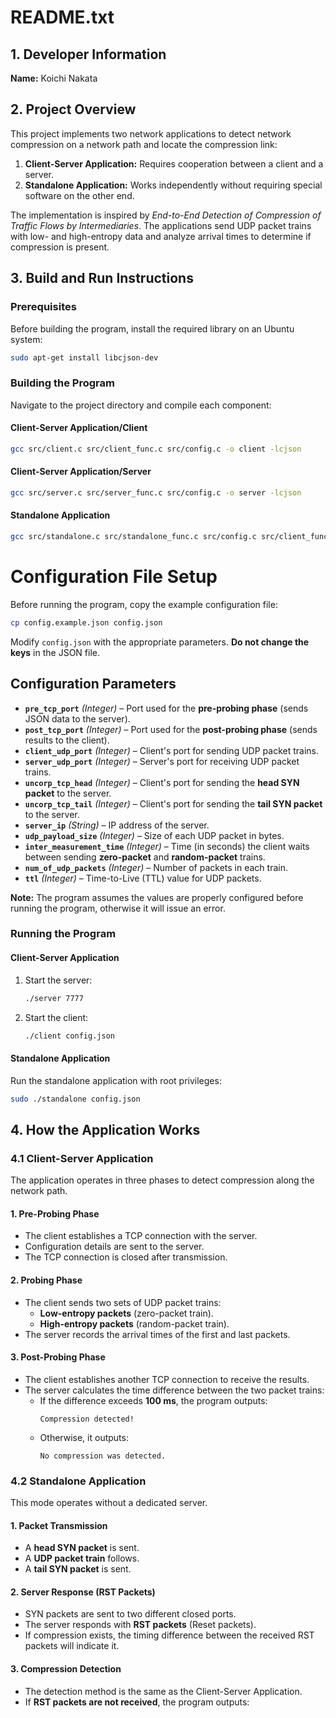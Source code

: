 # README.txt

## **1. Developer Information**
**Name:** Koichi Nakata

## **2. Project Overview**
This project implements two network applications to detect network compression on a network path and locate the compression link:
1. **Client-Server Application:** Requires cooperation between a client and a server.
2. **Standalone Application:** Works independently without requiring special software on the other end.

The implementation is inspired by *End-to-End Detection of Compression of Traffic Flows by Intermediaries*. The applications send UDP packet trains with low- and high-entropy data and analyze arrival times to determine if compression is present.

## **3. Build and Run Instructions**

### **Prerequisites**
Before building the program, install the required library on an Ubuntu system:

```bash
sudo apt-get install libcjson-dev
```

### **Building the Program**
Navigate to the project directory and compile each component:

#### **Client-Server Application/Client**
```bash
gcc src/client.c src/client_func.c src/config.c -o client -lcjson
```

#### **Client-Server Application/Server**
```bash
gcc src/server.c src/server_func.c src/config.c -o server -lcjson
```

#### **Standalone Application**
```bash
gcc src/standalone.c src/standalone_func.c src/config.c src/client_func.c -o standalone -lcjson
```

# Configuration File Setup

Before running the program, copy the example configuration file:

```bash
cp config.example.json config.json
```

Modify `config.json` with the appropriate parameters. **Do not change the keys** in the JSON file.

## Configuration Parameters

- **`pre_tcp_port`** *(Integer)* – Port used for the **pre-probing phase** (sends JSON data to the server).
- **`post_tcp_port`** *(Integer)* – Port used for the **post-probing phase** (sends results to the client).
- **`client_udp_port`** *(Integer)* – Client's port for sending UDP packet trains.
- **`server_udp_port`** *(Integer)* – Server's port for receiving UDP packet trains.
- **`uncorp_tcp_head`** *(Integer)* – Client's port for sending the **head SYN packet** to the server.
- **`uncorp_tcp_tail`** *(Integer)* – Client's port for sending the **tail SYN packet** to the server.
- **`server_ip`** *(String)* – IP address of the server.
- **`udp_payload_size`** *(Integer)* – Size of each UDP packet in bytes.
- **`inter_measurement_time`** *(Integer)* – Time (in seconds) the client waits between sending **zero-packet** and **random-packet** trains.
- **`num_of_udp_packets`** *(Integer)* – Number of packets in each train.
- **`ttl`** *(Integer)* – Time-to-Live (TTL) value for UDP packets.

**Note:** The program assumes the values are properly configured before running the program, otherwise it will issue an error.

### **Running the Program**

#### **Client-Server Application**
1. Start the server:
   ```bash
   ./server 7777
   ```
2. Start the client:
   ```bash
   ./client config.json
   ```

#### **Standalone Application**
Run the standalone application with root privileges:

```bash
sudo ./standalone config.json
```

## 4. How the Application Works

### 4.1 Client-Server Application
The application operates in three phases to detect compression along the network path.

#### 1. Pre-Probing Phase
- The client establishes a TCP connection with the server.
- Configuration details are sent to the server.
- The TCP connection is closed after transmission.

#### 2. Probing Phase
- The client sends two sets of UDP packet trains:
  - **Low-entropy packets** (zero-packet train).
  - **High-entropy packets** (random-packet train).
- The server records the arrival times of the first and last packets.

#### 3. Post-Probing Phase
- The client establishes another TCP connection to receive the results.
- The server calculates the time difference between the two packet trains:
  - If the difference exceeds **100 ms**, the program outputs:
    ```
    Compression detected!
    ```
  - Otherwise, it outputs:
    ```
    No compression was detected.
    ```
    
### 4.2 Standalone Application
This mode operates without a dedicated server.

#### 1. Packet Transmission
- A **head SYN packet** is sent.
- A **UDP packet train** follows.
- A **tail SYN packet** is sent.

#### 2. Server Response (RST Packets)
- SYN packets are sent to two different closed ports.
- The server responds with **RST packets** (Reset packets).
- If compression exists, the timing difference between the received RST packets will indicate it.

#### 3. Compression Detection
- The detection method is the same as the Client-Server Application.
- If **RST packets are not received**, the program outputs:

